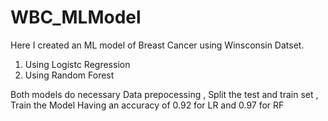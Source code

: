 # WBC_MLModel

Here I created an ML model of Breast Cancer using Winsconsin Datset.

1. Using Logistc Regression
2. Using Random Forest

Both models do necessary 
Data prepocessing , 
Split the test and train set  ,
Train the Model 
Having an accuracy of 0.92 for LR and 0.97 for RF

